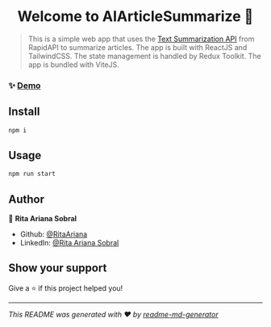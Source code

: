 <h1 align="center">Welcome to AIArticleSummarize 👋</h1>
<p>
</p>

> This is a simple web app that uses the [Text Summarization API](https://rapidapi.com/summarization/api/text-summarization) from RapidAPI to summarize articles. The app is built with ReactJS and TailwindCSS. The state management is handled by Redux Toolkit. The app is bundled with ViteJS.

### ✨ [Demo](https://hilarious-vacherin-9284fc.netlify.app/)

## Install

```sh
npm i
```

## Usage

```sh
npm run start
```

## Author

👤 **Rita Ariana Sobral**

- Github: [@RitaAriana](https://github.com/RitaAriana)
- LinkedIn: [@Rita Ariana Sobral](https://linkedin.com/in/Rita-Ariana-Sobral)

## Show your support

Give a ⭐️ if this project helped you!

---

_This README was generated with ❤️ by [readme-md-generator](https://github.com/kefranabg/readme-md-generator)_
